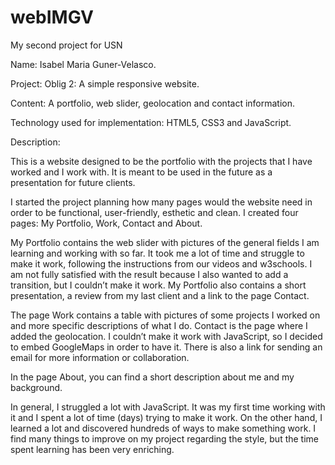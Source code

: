 # webIMGV
 My second project for USN
 
 Name: ​Isabel Maria Guner-Velasco.
 
Project: ​Oblig 2: A simple responsive website.

Content:​ A portfolio, web slider, geolocation and contact information.

Technology used for implementation:​ HTML5, CSS3 and JavaScript.

Description:

This is a website designed to be the portfolio with the projects that I have worked and I work with. It is meant to be used in the future as a presentation for future clients.

I started the project planning how many pages would the website need in order to be functional, user-friendly, esthetic and clean. I created four pages: My Portfolio, Work, Contact and About.

My Portfolio contains the web slider with pictures of the general fields I am learning and working with so far. It took me a lot of time and struggle to make it work, following the instructions from our videos and w3schools. I am not fully satisfied with the result because I also wanted to add a transition, but I couldn’t make it work. My Portfolio also contains a short presentation, a review from my last client and a link to the page Contact.

The page Work contains a table with pictures of some projects I worked on and more specific descriptions of what I do.
Contact is the page where I added the geolocation. I couldn’t make it work with JavaScript, so I decided to embed GoogleMaps in order to have it. There is also a link for sending an email for more information or collaboration.

In the page About, you can find a short description about me and my background.

In general, I struggled a lot with JavaScript. It was my first time working with it and I spent a lot of time (days) trying to make it work. On the other hand, I learned a lot and discovered hundreds of ways to make something work. I find many things to improve on my project regarding the style, but the time spent learning has been very enriching.
